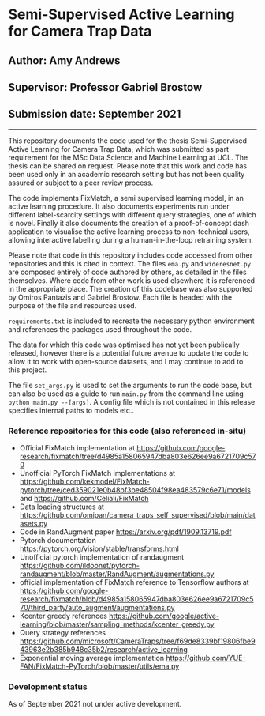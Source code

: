 
# Semi-Supervised Active Learning for Camera Trap Data

## Author: Amy Andrews
## Supervisor: Professor Gabriel Brostow
## Submission date: September 2021

---------

This repository documents the code used for the thesis Semi-Supervised Active Learning for Camera Trap Data, which was submitted as part requirement for the MSc Data Science and Machine Learning at UCL. The thesis can be shared on request. Please note that this work and code has been used only in an academic research setting but has not been quality assured or subject to a peer review process. 

The code implements FixMatch, a semi supervised learning model, in an active learning procedure. It also documents experiments run under different label-scarcity settings with different query strategies, one of which is novel. Finally it also documents the creation of a proof-of-concept dash application to visualise the active learning process to non-technical users, allowing interactive labelling during a human-in-the-loop retraining system.  

Please note that code in this repository includes code accessed from other repositories and this is cited in context. The files `ema.py` and `wideresnet.py` are composed entirely of code authored by others, as detailed in the files themselves. Where code from other work is used elsewhere it is referenced in the appropriate place. The creation of this codebase was also supported by Omiros Pantazis and Gabriel Brostow. Each file is headed with the purpose of the file and resources used.

`requirements.txt` is included to recreate the necessary python environment and references the packages used throughout the code.

The data for which this code was optimised has not yet been publically released, however there is a potential future avenue to update the code to allow it to work with open-source datasets, and I may continue to add to this project.

The file `set_args.py` is used to set the arguments to run the code base, but can also be used as a guide to run `main.py` from the command line using `python main.py --[args]`. A config file which is not contained in this release specifies internal paths to models etc.. 

### Reference repositories for this code (also referenced in-situ)

- Official FixMatch implementation at https://github.com/google-research/fixmatch/tree/d4985a158065947dba803e626ee9a6721709c570
- Unofficial PyTorch FixMatch implementations at https://github.com/kekmodel/FixMatch-pytorch/tree/ced359021e0b48bf3be48504f98ea483579c6e71/models and https://github.com/Celiali/FixMatch
- Data loading structures at https://github.com/omipan/camera_traps_self_supervised/blob/main/datasets.py
- Code in RandAugment paper https://arxiv.org/pdf/1909.13719.pdf                          
- Pytorch documentation https://pytorch.org/vision/stable/transforms.html             
- Unofficial pytorch implementation of randaugment https://github.com/ildoonet/pytorch-randaugment/blob/master/RandAugment/augmentations.py
- official implementation of FixMatch reference to Tensorflow authors at https://github.com/google-research/fixmatch/blob/d4985a158065947dba803e626ee9a6721709c570/third_party/auto_augment/augmentations.py
- Kcenter greedy references https://github.com/google/active-learning/blob/master/sampling_methods/kcenter_greedy.py
- Query strategy references https://github.com/microsoft/CameraTraps/tree/f69de8339bf19806fbe943963e2b385b948c35b2/research/active_learning
- Exponential moving average implementation https://github.com/YUE-FAN/FixMatch-PyTorch/blob/master/utils/ema.py

### Development status

As of September 2021 not under active development.